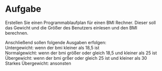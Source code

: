 # Aufgabe
Erstellen Sie einen Programmablaufplan für einen BMI Rechner. Dieser soll das Gewicht und die Größer des Benutzers einlesen und den BMI berechnen.

Anschließend sollen folgende Ausgaben erfolgen:<br/>
Untergewicht: wenn der bmi kleiner als 18,5 ist<br/>
Normalgewicht: wenn der bmi größer oder gleich 18,5 und kleiner als 25 ist<br/>
Übergewicht: wenn der bmi grßer oder gleich 25 ist und kleiner als 30<br/>
Starkes Übergewicht: ansonsten<br/>
